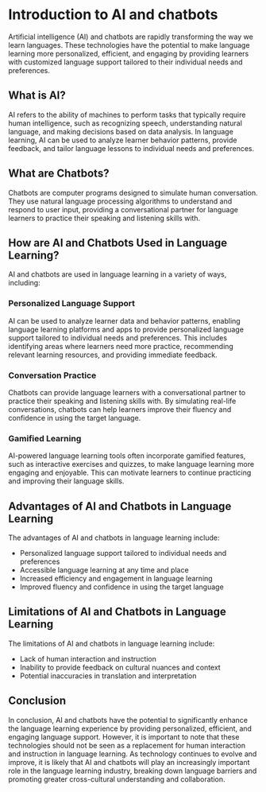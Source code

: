 Introduction to AI and chatbots
============================================================================================

Artificial intelligence (AI) and chatbots are rapidly transforming the way we learn languages. These technologies have the potential to make language learning more personalized, efficient, and engaging by providing learners with customized language support tailored to their individual needs and preferences.

What is AI?
-----------

AI refers to the ability of machines to perform tasks that typically require human intelligence, such as recognizing speech, understanding natural language, and making decisions based on data analysis. In language learning, AI can be used to analyze learner behavior patterns, provide feedback, and tailor language lessons to individual needs and preferences.

What are Chatbots?
------------------

Chatbots are computer programs designed to simulate human conversation. They use natural language processing algorithms to understand and respond to user input, providing a conversational partner for language learners to practice their speaking and listening skills with.

How are AI and Chatbots Used in Language Learning?
--------------------------------------------------

AI and chatbots are used in language learning in a variety of ways, including:

### Personalized Language Support

AI can be used to analyze learner data and behavior patterns, enabling language learning platforms and apps to provide personalized language support tailored to individual needs and preferences. This includes identifying areas where learners need more practice, recommending relevant learning resources, and providing immediate feedback.

### Conversation Practice

Chatbots can provide language learners with a conversational partner to practice their speaking and listening skills with. By simulating real-life conversations, chatbots can help learners improve their fluency and confidence in using the target language.

### Gamified Learning

AI-powered language learning tools often incorporate gamified features, such as interactive exercises and quizzes, to make language learning more engaging and enjoyable. This can motivate learners to continue practicing and improving their language skills.

Advantages of AI and Chatbots in Language Learning
--------------------------------------------------

The advantages of AI and chatbots in language learning include:

* Personalized language support tailored to individual needs and preferences
* Accessible language learning at any time and place
* Increased efficiency and engagement in language learning
* Improved fluency and confidence in using the target language

Limitations of AI and Chatbots in Language Learning
---------------------------------------------------

The limitations of AI and chatbots in language learning include:

* Lack of human interaction and instruction
* Inability to provide feedback on cultural nuances and context
* Potential inaccuracies in translation and interpretation

Conclusion
----------

In conclusion, AI and chatbots have the potential to significantly enhance the language learning experience by providing personalized, efficient, and engaging language support. However, it is important to note that these technologies should not be seen as a replacement for human interaction and instruction in language learning. As technology continues to evolve and improve, it is likely that AI and chatbots will play an increasingly important role in the language learning industry, breaking down language barriers and promoting greater cross-cultural understanding and collaboration.
